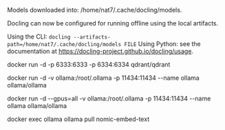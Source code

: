 Models downloaded into: /home/nat7/.cache/docling/models.

 Docling can now be configured for running offline using the local artifacts.

 Using the CLI: `docling --artifacts-path=/home/nat7/.cache/docling/models FILE` 
 Using Python: see the documentation at <https://docling-project.github.io/docling/usage>.


docker run -d -p 6333:6333 -p 6334:6334 qdrant/qdrant

docker run -d -v ollama:/root/.ollama -p 11434:11434 --name ollama ollama/ollama


docker run -d --gpus=all -v ollama:/root/.ollama -p 11434:11434 --name ollama ollama/ollama

docker exec ollama ollama pull nomic-embed-text
